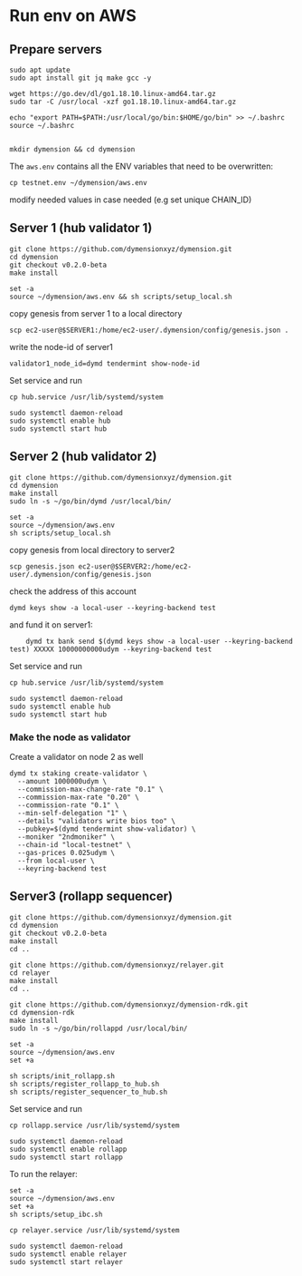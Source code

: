 
# Run env on AWS
## Prepare servers
```
sudo apt update
sudo apt install git jq make gcc -y

wget https://go.dev/dl/go1.18.10.linux-amd64.tar.gz
sudo tar -C /usr/local -xzf go1.18.10.linux-amd64.tar.gz

echo "export PATH=$PATH:/usr/local/go/bin:$HOME/go/bin" >> ~/.bashrc
source ~/.bashrc


mkdir dymension && cd dymension
```


The `aws.env` contains all the ENV variables that need to be overwritten:
```
cp testnet.env ~/dymension/aws.env
```
modify needed values in case needed (e.g set unique CHAIN_ID)


## Server 1 (hub validator 1)
```
git clone https://github.com/dymensionxyz/dymension.git
cd dymension
git checkout v0.2.0-beta
make install

set -a
source ~/dymension/aws.env && sh scripts/setup_local.sh
```

copy genesis from server 1 to a local directory
```
scp ec2-user@$SERVER1:/home/ec2-user/.dymension/config/genesis.json .
```

write the node-id of server1
```
validator1_node_id=dymd tendermint show-node-id
```

Set service and run
```
cp hub.service /usr/lib/systemd/system

sudo systemctl daemon-reload
sudo systemctl enable hub
sudo systemctl start hub
```

## Server 2 (hub validator 2)
```
git clone https://github.com/dymensionxyz/dymension.git
cd dymension
make install
sudo ln -s ~/go/bin/dymd /usr/local/bin/

set -a
source ~/dymension/aws.env
sh scripts/setup_local.sh
```

copy genesis from local directory to server2
```
scp genesis.json ec2-user@$SERVER2:/home/ec2-user/.dymension/config/genesis.json
```

check the address of this account 
```
dymd keys show -a local-user --keyring-backend test
```
and fund it on server1:
```
    dymd tx bank send $(dymd keys show -a local-user --keyring-backend test) XXXXX 10000000000udym --keyring-backend test
```

Set service and run
```
cp hub.service /usr/lib/systemd/system

sudo systemctl daemon-reload
sudo systemctl enable hub
sudo systemctl start hub
```

### Make the node as validator
Create a validator on node 2 as well
```
dymd tx staking create-validator \
  --amount 1000000udym \
  --commission-max-change-rate "0.1" \
  --commission-max-rate "0.20" \
  --commission-rate "0.1" \
  --min-self-delegation "1" \
  --details "validators write bios too" \
  --pubkey=$(dymd tendermint show-validator) \
  --moniker "2ndmoniker" \
  --chain-id "local-testnet" \
  --gas-prices 0.025udym \
  --from local-user \
  --keyring-backend test
```



## Server3 (rollapp sequencer)
```
git clone https://github.com/dymensionxyz/dymension.git
cd dymension
git checkout v0.2.0-beta
make install
cd ..

git clone https://github.com/dymensionxyz/relayer.git
cd relayer
make install
cd ..

git clone https://github.com/dymensionxyz/dymension-rdk.git
cd dymension-rdk
make install
sudo ln -s ~/go/bin/rollappd /usr/local/bin/

set -a
source ~/dymension/aws.env
set +a

sh scripts/init_rollapp.sh
sh scripts/register_rollapp_to_hub.sh
sh scripts/register_sequencer_to_hub.sh
```

Set service and run
```
cp rollapp.service /usr/lib/systemd/system

sudo systemctl daemon-reload
sudo systemctl enable rollapp
sudo systemctl start rollapp
```

To run the relayer:
```
set -a
source ~/dymension/aws.env
set +a
sh scripts/setup_ibc.sh

cp relayer.service /usr/lib/systemd/system

sudo systemctl daemon-reload
sudo systemctl enable relayer
sudo systemctl start relayer
```
